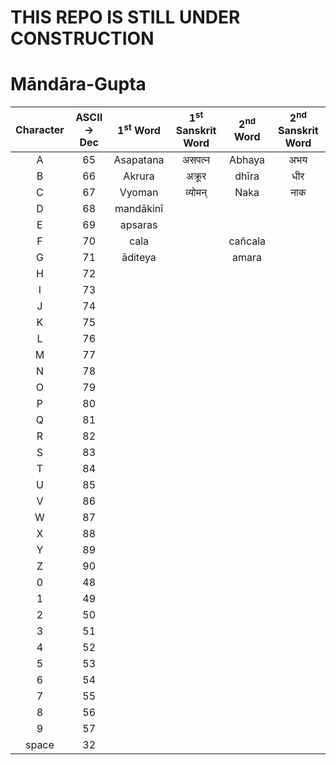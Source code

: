 # THIS REPO IS STILL UNDER CONSTRUCTION

# Māndāra-Gupta 



|	Character	|  ASCII -> Dec |1<sup>st</sup> Word|1<sup>st</sup> Sanskrit Word|2<sup>nd</sup> Word|2<sup>nd</sup> Sanskrit Word|
| :-----------: | :-----------:	| :-----------:	| :-----------:	| :-----------:	| :-----------:	|
|		A		|		65		|	Asapatana	|	असपत्न		 | 	  Abhaya	 |  	  अभय  	 |Peace
|		B		|		66		|	 Akrura	    |	अक्रूर	       |		dhīra  |	धीर      	|Gentle
|		C		|		67		|	Vyoman		|		व्योमन्	   |		Naka   |		नाक		|Heaven
|		D		|		68		|	mandākinī	|				|				|				|River Of Heaven
|		E		|		69		|	apsaras		|				|				|				|Wifes of Gods
|		F		|		70		|	cala		|				|	cañcala		|				|Goddes Of Fortune
|		G		|		71		|	āditeya		|				|	amara		|				|God
|		H		|		72		|				|				|				|				|
|		I		|		73		|				|				|				|				|
|		J		|		74		|				|				|				|				|
|		K		|		75		|				|				|				|				|
|		L		|		76		|				|				|				|				|
|		M		|		77		|				|				|				|				|
|		N		|		78		|				|				|				|				|
|		O		|		79		|				|				|				|				|
|		P		|		80		|				|				|				|				|
|		Q		|		81		|				|				|				|				|
|		R		|		82		|				|				|				|				|
|		S		|		83		|				|				|				|				|
|		T		|		84		|				|				|				|				|
|		U		|		85		|				|				|				|				|
|		V		|		86		|				|				|				|				|
|		W		|		87		|				|				|				|				|
|		X		|		88		|				|				|				|				|
|		Y		|		89		|				|				|				|				|
|		Z		|		90		|				|				|				|				|
|       0		|		48		|				|				|				|				|
|		1		|		49		|				|				|				|				|
|		2		|		50		|				|				|				|				|
|		3		|		51		|				|				|				|				|
|		4		|		52		|				|				|				|				|
|		5		|		53		|				|				|				|				|
|		6		|		54		|				|				|				|				|
|		7		|		55		|				|				|				|				|
|		8		|		56		|				|				|				|				|
|		9		|		57		|				|				|				|				|
|	space		|		32		|				|				|				|				|







